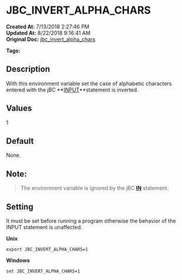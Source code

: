 # JBC_INVERT_ALPHA_CHARS

**Created At:** 7/13/2018 2:27:46 PM  
**Updated At:** 8/22/2018 9:16:41 AM  
**Original Doc:** [jbc_invert_alpha_chars](https://docs.jbase.com/41717-environment-variables/jbc_invert_alpha_chars)  

**Tags:**
<badge text='environment variables' vertical='middle' />

## Description

With this environment variable set the case of alphabetic characters entered with the jBC **[INPUT](./../../jbase-basic-%28jbc%29/input)**statement is inverted.



## Values

1



## Default

None.



## Note: 


> The environment variable is ignored by the jBC [**IN**](./../../jbase-basic-%28jbc%29/in) statement.




## Setting

It must be set before running a program otherwise the behavior of the INPUT statement is unaffected.

**Unix**

```
export JBC_INVERT_ALPHA_CHARS=1
```



**Windows**

```
set JBC_INVERT_ALPHA_CHARS=1
```
